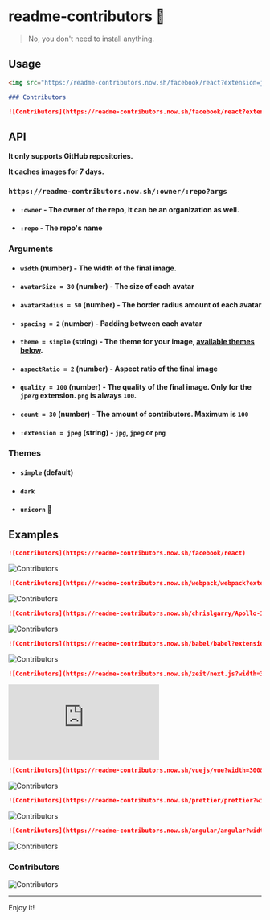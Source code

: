 # readme-contributors 🤖

> No, you don't need to install anything.

## Usage

```html
<img src="https://readme-contributors.now.sh/facebook/react?extension=jpg&width=300" />
```

```md
### Contributors

![Contributors](https://readme-contributors.now.sh/facebook/react?extension=jpg&width=300)
```

## API

**It only supports GitHub repositories.**

**It caches images for 7 days.**

### `https://readme-contributors.now.sh/:owner/:repo?args`

* #### `:owner` - The owner of the repo, it can be an organization as well.
* #### `:repo` - The repo's name

### Arguments

* #### `width` (number) - The width of the final image.
* #### `avatarSize = 30` (number) - The size of each avatar
* #### `avatarRadius = 50` (number) - The border radius amount of each avatar
* #### `spacing = 2` (number) - Padding between each avatar
* #### `theme = simple` (string) - The theme for your image, [available themes below](#themes).
* #### `aspectRatio = 2` (number) - Aspect ratio of the final image
* #### `quality = 100` (number) - The quality of the final image. Only for the `jpe?g` extension. `png` is always `100`.
* #### `count = 30` (number) - The amount of contributors. Maximum is `100`
* #### `:extension = jpeg` (string) - `jpg`, `jpeg` or `png`

### Themes

* #### `simple` (default)
* #### `dark`
* #### `unicorn` :unicorn:

## Examples

```md
![Contributors](https://readme-contributors.now.sh/facebook/react)
```
![Contributors](https://readme-contributors.now.sh/facebook/react)

```md
![Contributors](https://readme-contributors.now.sh/webpack/webpack?extension=jpg&width=300&count=10)
```
![Contributors](https://readme-contributors.now.sh/webpack/webpack?extension=jpg&width=300&count=10)

```md
![Contributors](https://readme-contributors.now.sh/chrislgarry/Apollo-11?extension=png&width=300&avatarSize=20&count=10)
```
![Contributors](https://readme-contributors.now.sh/chrislgarry/Apollo-11?extension=png&width=300&avatarSize=20&count=10)

```md
![Contributors](https://readme-contributors.now.sh/babel/babel?extension=png&width=300&spacing=10&count=10&theme=dark)
```
![Contributors](https://readme-contributors.now.sh/babel/babel?extension=png&width=300&spacing=10&count=10&theme=dark)

```md
![Contributors](https://readme-contributors.now.sh/zeit/next.js?width=300&theme=unicorn)
```
![Contributors](https://readme-contributors.now.sh/zeit/next.js?width=300&theme=unicorn)

```md
![Contributors](https://readme-contributors.now.sh/vuejs/vue?width=300&quality=50)
```
![Contributors](https://readme-contributors.now.sh/vuejs/vue?width=300&quality=50)

```md
![Contributors](https://readme-contributors.now.sh/prettier/prettier?width=300&aspectRatio=1)
```
![Contributors](https://readme-contributors.now.sh/prettier/prettier?width=300&aspectRatio=1)

```md
![Contributors](https://readme-contributors.now.sh/angular/angular?width=300&avatarRadius=0&spacing=0)
```
![Contributors](https://readme-contributors.now.sh/angular/angular?width=300&avatarRadius=0&spacing=0)


### Contributors

![Contributors](https://readme-contributors.now.sh/cezarsmpio/readme-contributors?extension=jpg&width=300)

---

Enjoy it!
